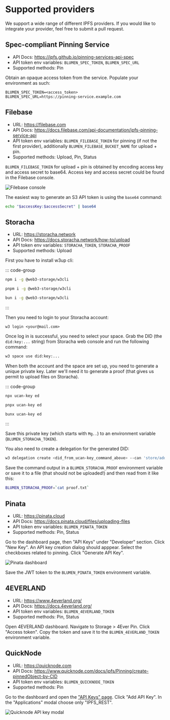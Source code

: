 # Supported providers

We support a wide range of different IPFS providers. If you would like to integrate your provider, feel free to submit a pull request.

## Spec-compliant Pinning Service

- API Docs: https://ipfs.github.io/pinning-services-api-spec
- API token env variables: `BLUMEN_SPEC_TOKEN`, `BLUMEN_SPEC_URL`
- Supported methods: Pin

Obtain an opaque access token from the service. Populate your environment as such:

```
BLUMEN_SPEC_TOKEN=<access_token>
BLUMEN_SPEC_URL=https://pinning-service.example.com
```

## Filebase

- URL: https://filebase.com
- API Docs: https://docs.filebase.com/api-documentation/ipfs-pinning-service-api
- API token env variables: `BLUMEN_FILEBASE_TOKEN` for pinning (if not the first provider), additionally `BLUMEN_FILEBASE_BUCKET_NAME` for upload + pin.
- Supported methods: Upload, Pin, Status

`BLUMEN_FILEBASE_TOKEN` for upload + pin is obtained by encoding access key and access secret to base64. Access key and access secret could be found in the Filebase console.

![Filebase console](/filebase.png)

The easiest way to generate an S3 API token is using the `base64` command:

```sh
echo "$accessKey:$accessSecret" | base64
```

## Storacha

- URL: https://storacha.network
- API Docs: https://docs.storacha.network/how-to/upload
- API token env variables: `STORACHA_TOKEN`, `STORACHA_PROOF`
- Supported methods: Upload

First you have to install w3up cli:

::: code-group

```bash [npm]
npm i -g @web3-storage/w3cli
```

```bash [pnpm]
pnpm i -g @web3-storage/w3cli
```

```bash [bun]
bun i -g @web3-storage/w3cli
```

:::

Then you need to login to your Storacha account:

```
w3 login <your@mail.com>
```

Once log in is successful, you need to select your space. Grab the DID (the `did:key:...` string) from Storacha web console and run the following command:

```sh
w3 space use did:key:...
```

When both the account and the space are set up, you need to generate a unique private key. Later we'll need it to generate a proof (that gives us permit to upload files on Storacha).

::: code-group

```bash [npm]
npx ucan-key ed
```

```bash [pnpm]
pnpx ucan-key ed
```

```bash [bun]
bunx ucan-key ed
```

:::

Save this private key (which starts with `Mg..`) to an environment variable (`BLUMEN_STORACHA_TOKEN`).

You also need to create a delegation for the generated DID:

```sh
w3 delegation create <did_from_ucan-key_command_above> --can 'store/add' --can 'upload/add' --can 'space/blob/add' --can 'space/index/add' | base64
```

Save the command output in a `BLUMEN_STORACHA_PROOF` environment variable or save it to a file (that should not be uploaded!) and then read from it like this:

```sh
BLUMEN_STORACHA_PROOF=`cat proof.txt`
```

## Pinata

- URL: https://pinata.cloud
- API Docs: https://docs.pinata.cloud/files/uploading-files
- API token env variables: `BLUMEN_PINATA_TOKEN`
- Supported methods: Pin, Status

Go to the dashboard page, then "API Keys" under "Developer" section. Click "New Key". An API key creation dialog should apppear. Select the checkboxes related to pinning. Click "Generate API Key".

![Pinata dashboard](/pinata.png)

Save the JWT token to the `BLUMEN_PINATA_TOKEN` environment variable.

## 4EVERLAND

- URL: https://www.4everland.org/
- API Docs: https://docs.4everland.org/
- API token env variables: `BLUMEN_4EVERLAND_TOKEN`
- Supported methods: Pin, Status

Open 4EVERLAND dashboard. Navigate to Storage > 4Ever Pin. Click "Access token". Copy the token and save it to the `BLUMEN_4EVERLAND_TOKEN` environment variable.

## QuickNode

- URL: https://quicknode.com
- API Docs: https://www.quicknode.com/docs/ipfs/Pinning/create-pinnedObject-by-CID
- API token env variables: `BLUMEN_QUICKNODE_TOKEN`
- Supported methods: Pin

Go to the dashboard and open the ["API Keys" page](https://dashboard.quicknode.com/api-keys). Click "Add API Key". In the "Applications" modal choose only "IPFS_REST". 

![Quicknode API key modal](/quicknode.png)